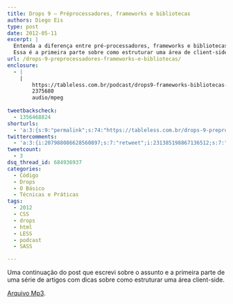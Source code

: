 ```yaml
---
title: Drops 9 – Préprocessadores, frameworks e bibliotecas
authors: Diego Eis
type: post
date: 2012-05-11
excerpt: |
  Entenda a diferença entre pré-processadores, frameworks e bibliotecas de CSS.
  Essa é a primeira parte sobre como estruturar uma área de client-side.
url: /drops-9-preprocessadores-frameworks-e-bibliotecas/
enclosure:
  - |
    |
        https://tableless.com.br/podcast/drops9-frameworks-bibliotecas-preprocessadores.mp3
        2375680
        audio/mpeg
        
tweetbackscheck:
  - 1356468824
shorturls:
  - 'a:3:{s:9:"permalink";s:74:"https://tableless.com.br/drops-9-preprocessadores-frameworks-e-bibliotecas/";s:7:"tinyurl";s:26:"https://tinyurl.com/6n5yhoq";s:4:"isgd";s:19:"https://is.gd/SLJpqw";}'
twittercomments:
  - 'a:3:{i:207988086628560897;s:7:"retweet";i:231385198867136512;s:7:"retweet";i:231383411456086016;s:7:"retweet";}'
tweetcount:
  - 3
dsq_thread_id: 684936937
categories:
  - Código
  - Drops
  - O Básico
  - Técnicas e Práticas
tags:
  - 2012
  - CSS
  - drops
  - html
  - LESS
  - podcast
  - SASS

---
```

Uma continuação do post que escrevi sobre o assunto e a primeira parte de uma série de artigos com dicas sobre como estruturar uma área client-side.



[Arquivo Mp3][1].

 [1]: https://tableless.com.br/podcast/drops9-frameworks-bibliotecas-preprocessadores.mp3